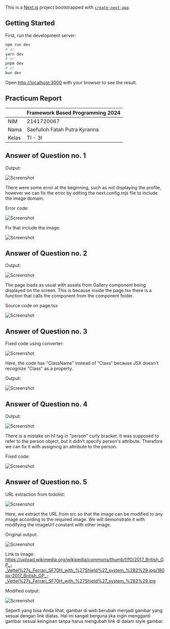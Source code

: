 This is a [Next.js](https://nextjs.org/) project bootstrapped with [`create-next-app`](https://github.com/vercel/next.js/tree/canary/packages/create-next-app).

## Getting Started

First, run the development server:

```bash
npm run dev
# or
yarn dev
# or
pnpm dev
# or
bun dev
```

Open [http://localhost:3000](http://localhost:3000) with your browser to see the result.

## Practicum Report

|  | Framework Based Programming 2024 |
|--|--|
| NIM |  2141720067|
| Nama |  Saefulloh Fatah Putra Kyranna |
| Kelas | TI - 3I |

## Answer of Question no. 1

Output: 

![Screenshot](assets/01.png)

There were some error at the beginning, such as not displaying the profile, however we can fix the error by editing the next.config.mjs file to include the image domain. 

Error code: 

![Screenshot](assets/02.png)

Fix that include the image: 

![Screenshot](assets/03.png)

## Answer of Question no. 2

Output: 

![Screenshot](assets/04.png)

The page loads as usual with assets from Gallery component being displayed on the screen. This is because inside the page.tsx there is a function that calls the component from the component folder. 

Source code on page.tsx

![Screenshot](assets/05.png)

## Answer of Question no. 3

Fixed code using converter: 

![Screenshot](assets/07.png)

Here, the code has "ClassName" instead of "Class" because JSX doesn't recognize "Class" as a property. 

Output: 

![Screenshot](assets/06.png)

## Answer of Question no. 4

Output: 

![Screenshot](assets/08.png)

There is a mistake on h1 tag in "person" curly bracket. It was supposed to refer to the person object, but it didn't specify person's attribute. Therefore we can fix it with assigning an attribute to the person. 

Fixed code: 

![Screenshot](assets/09.png)

## Answer of Question no. 5

URL extraction from todolist: 

![Screenshot](assets/10.png)

Here, we extract the URL from src so that the image can be modified to any image according to the required image. We will demonstrate it with modifying the imageUrl constant with other image. 

Original output: 

![Screenshot](assets/12.png)

Link to image: https://upload.wikimedia.org/wikipedia/commons/thumb/f/f0/2017_British_GP_-_Vettel%27s_Ferrari_SF70H_with_%27Shield%27_system_%282%29.jpg/180px-2017_British_GP_-_Vettel%27s_Ferrari_SF70H_with_%27Shield%27_system_%282%29.jpg

Modified output: 

![Screenshot](assets/11.png)

Seperti yang bisa Anda lihat, gambar di web berubah menjadi gambar yang sesuai dengan link diatas. Hal ini sangat berguna jika ingin mengganti gambar sesuai keinginan tanpa harus mengubah link di dalam style gambar. 